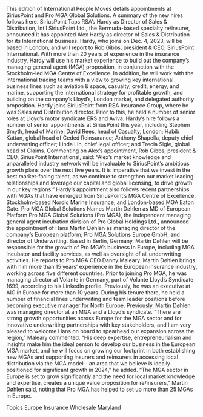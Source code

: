 This edition of International People Moves details appointments at SiriusPoint and Pro MGA Global Solutions.
A summary of the new hires follows here.
SiriusPoint Taps RSA’s Hardy as Director of Sales & Distribution, Int’l
SiriusPoint Ltd., the Bermuda-based specialty re/insurer, announced it has appointed Alex Hardy as director of Sales & Distribution for its International business. Hardy, who joins on Dec. 4, 2023, will be based in London, and will report to Rob Gibbs, president & CEO, SiriusPoint International.
With more than 20 years of experience in the insurance industry, Hardy will use his market experience to build out the company’s managing general agent (MGA) proposition, in conjunction with the Stockholm-led MGA Centre of Excellence.
In addition, he will work with the international trading teams with a view to growing key international business lines such as aviation & space, casualty, credit, energy, and marine, supporting the international strategy for profitable growth, and building on the company’s Lloyd’s, London market, and delegated authority proposition.
Hardy joins SiriusPoint from RSA Insurance Group, where he was Sales and Distribution director. Prior to this, he held a number of senior roles at Lloyd’s motor syndicate ERS and Aviva.
Hardy’s hire follows a number of senior appointments at SiriusPoint this year, including Stephen Smyth, head of Marine; David Rees, head of Casualty, London; Habib Kattan, global head of Ceded Reinsurance; Anthony Shapella, deputy chief underwriting officer; Linda Lin, chief legal officer; and Trecia Sigle, global head of Claims.
Commenting on Alex’s appointment, Rob Gibbs, president & CEO, SiriusPoint International, said: “Alex’s market knowledge and unparalleled industry network will be invaluable to SiriusPoint’s ambitious growth plans over the next five years. It is imperative that we invest in the best market-facing talent, as we continue to strengthen our market leading relationships and leverage our capital and global licensing, to drive growth in our key regions.”
Hardy’s appointment also follows recent partnerships with MGAs that have emerged from SiriusPoint’s MGA Centre of Excellence: Stockholm-based Nordic Marine Insurance, and London-based MGA Eaton Gate.
Pro MGA Global Solutions Names Martin Døhlen as MD of European Platform
Pro MGA Global Solutions (Pro MGA), the independent managing general agent incubation division of Pro Global Holdings Ltd., announced the appointment of Hans Martin Døhlen as managing director of the company’s European platform, Pro MGA Solutions Europe GmbH, and director of Underwriting.
Based in Berlin, Germany, Martin Døhlen will be responsible for the growth of Pro MGA’s business in Europe, including MGA incubator and facility services, as well as oversight of all underwriting activities. He reports to Pro MGA CEO Danny Maleary.
Martin Døhlen brings with him more than 15 years’ experience in the European insurance industry, working across five different countries. Prior to joining Pro MGA, he was managing director at Volante in Germany, part of Volante Lloyd’s Syndicate 1699, according to his LinkedIn profile.
Previously, he was an executive at AIG in Europe for more than 10 years. During his tenure there, he held a number of financial lines underwriting and team leader positions before becoming executive manager for North Europe. Previously, Martin Døhlen was managing director at an MGA and a Lloyd’s syndicate.
“There are strong growth opportunities across Europe for the MGA sector and for innovative underwriting partnerships with key stakeholders, and I am very pleased to welcome Hans on board to spearhead our expansion across the region,” Maleary commented.
“His deep expertise, entrepreneurialism and insights make him the ideal person to develop our business in the European MGA market, and he will focus on growing our footprint in both establishing new MGAs and supporting insurers and reinsurers in accessing local distribution via the MGA model – an area that we believe is ideally positioned for significant growth in 2024,” he added.
“The MGA sector in Europe is set to grow significantly and the need for local market knowledge and expertise, creates a unique value proposition for re/insurers,” Martin Døhlen said, noting that Pro MGA has helped to set up more than 25 MGAs in Europe.

Topics
Europe
Insurance Wholesale
Maryland
